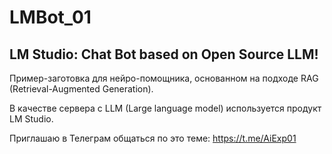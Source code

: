 # LMBot_01
## LM Studio: Chat Bot based on Open Source LLM!

Пример-заготовка для нейро-помощника, основанном на подходе RAG (Retrieval-Augmented Generation).

В качестве сервера с LLM (Large language model) используется продукт LM Studio.

Приглашаю в Телеграм общаться по это теме: https://t.me/AiExp01